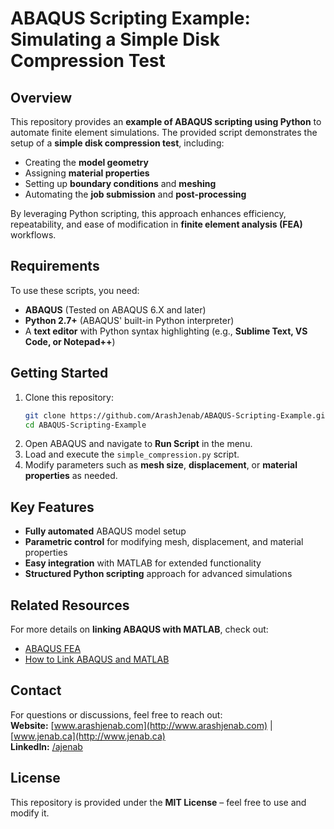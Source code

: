 # ABAQUS Scripting Example: Simulating a Simple Disk Compression Test

## Overview
This repository provides an **example of ABAQUS scripting using Python** to automate finite element simulations. The provided script demonstrates the setup of a **simple disk compression test**, including:
- Creating the **model geometry**
- Assigning **material properties**
- Setting up **boundary conditions** and **meshing**
- Automating the **job submission** and **post-processing**

By leveraging Python scripting, this approach enhances efficiency, repeatability, and ease of modification in **finite element analysis (FEA)** workflows.

## Requirements
To use these scripts, you need:
- **ABAQUS** (Tested on ABAQUS 6.X and later)
- **Python 2.7+** (ABAQUS' built-in Python interpreter)
- A **text editor** with Python syntax highlighting (e.g., **Sublime Text, VS Code, or Notepad++**)

## Getting Started
1. Clone this repository:
   ```sh
   git clone https://github.com/ArashJenab/ABAQUS-Scripting-Example.git
   cd ABAQUS-Scripting-Example
   ```
2. Open ABAQUS and navigate to **Run Script** in the menu.
3. Load and execute the `simple_compression.py` script.
4. Modify parameters such as **mesh size**, **displacement**, or **material properties** as needed.

## Key Features
- **Fully automated** ABAQUS model setup
- **Parametric control** for modifying mesh, displacement, and material properties
- **Easy integration** with MATLAB for extended functionality
- **Structured Python scripting** approach for advanced simulations

## Related Resources
For more details on **linking ABAQUS with MATLAB**, check out:  
- [ABAQUS FEA](https://youtube.com/playlist?list=PLEY0rvSAS8TSKlZw1qO3t7euKSF3NfbVQ&si=Rw68qmMcBbsaIugW)
- [How to Link ABAQUS and MATLAB](https://www.youtube.com/video/JqrUrbQ31iU)  

## Contact
For questions or discussions, feel free to reach out:  
**Website:** [www.arashjenab.com](http://www.arashjenab.com) | [www.jenab.ca](http://www.jenab.ca)  
**LinkedIn:** [/ajenab](https://www.linkedin.com/in/ajenab)  

## License
This repository is provided under the **MIT License** – feel free to use and modify it.

